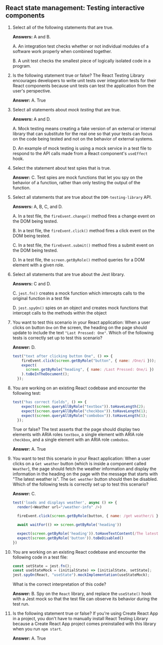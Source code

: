 ## React state management: Testing interactive components

1. Select all of the following statements that are true.

    **Answers:** A and B.

    A. An integration test checks whether or not individual modules of a software work properly when combined together.

    B. A unit test checks the smallest piece of logically isolated code in a program.

2. Is the following statement true or false? The React Testing Library encourages developers to write unit tests over integration tests for their React components because unit tests can test the application from the user's perspective.

    **Answer:** A. True

3. Select all statements about *mock testing* that are true.

    **Answers:** A and D.

    A. Mock testing means creating a fake version of an external or internal library that can substitute for the real one so that your tests can focus on the code being tested and not on the behavior of external systems.

    D. An example of mock testing is using a mock service in a test file to respond to the API calls made from a React component's `useEffect` hook.

4. Select the statement about test spies that is true.

    **Answer:** C. Test spies are mock functions that let you spy on the behavior of a function, rather than only testing the output of the function.

5. Select all statements that are true about the `DOM-testing-library` API.

    **Answers:** A, B, C, and D.

    A. In a test file, the `fireEvent.change()` method fires a change event on the DOM being tested.

    B. In a test file, the `fireEvent.click()` method fires a click event on the DOM being tested.

    C. In a test file, the `fireEvent.submit()` method fires a submit event on the DOM being tested.

    D. In a test file, the `screen.getByRole()` method queries for a DOM  element with a given role.

6. Select all statements that are true about the Jest library.

    **Answers:** C and D.

    C. `jest.fn()` creates a mock function which intercepts calls to the original function in a test file

    D. `jest.spyOn()` spies on an object and creates mock functions that intercept calls to the methods within the object

7. You want to test this scenario in your React application: When a user clicks on button `One` on the screen, the heading on the page should update to include the text `"Last Pressed: One"`. Which of the following tests is correctly set up to test this scenario?

    **Answer:** D.

    ```js
    test("text after clicking button One", () => {
        fireEvent.click(screen.getByRole("button", { name: /One/i }));
        expect(
          screen.getByRole("heading", { name: /Last Pressed: One/i })
        ).toBeInTheDocument();
      });
    ```

8. You are working on an existing React codebase and encounter the following test:

    ```js
    test("has correct fields", () => {
        expect(screen.queryAllByRole("textbox")).toHaveLength(2);
        expect(screen.queryAllByRole("checkbox")).toHaveLength(1);
        expect(screen.queryAllByRole("combobox")).toHaveLength(1);
      });
    ```
    True or false? The test asserts that the page should display two elements with ARIA roles `textbox`, a single element with ARIA role `checkbox`, and a single element with an ARIA role `combobox`.

    **Answer:** A. True

9. You want to test this scenario in your React application: When a user clicks on a `Get weather` button (which is inside a component called `Weather`), the page should fetch the weather information and display the information in the heading on the page with the message that starts with "The latest weather is". The `Get weather` button should then be disabled. Which of the following tests is correctly set up to test this scenario?

    **Answer:** C.

    ```js
    test('loads and displays weather', async () => {
      render(<Weather url="/weather-info" />)

      fireEvent.click(screen.getByRole(button, { name: /get weather/i }));

      await waitFor(() => screen.getByRole('heading'))

      expect(screen.getByRole('heading')).toHaveTextContent(/The latest weather is/i)
      expect(screen.getByRole('button')).toBeDisabled()
    })
    ```

10. You are working on an existing React codebase and encounter the following code in a test file:

    ```js
    const setState = jest.fn();
    const useStateMock = (initialState) => [initialState, setState];
    jest.spyOn(React, "useState").mockImplementation(useStateMock);
    ```

    What is the correct interpretation of this code?

    **Answer:** B. Spy on the `React` library, and replace the  `useState()` hook with a Jest mock so that the test file can observe its behavior during the test run.

11. Is the following statement true or false? If you're using Create React App in a project, you don't have to manually install React Testing Library because a Create React App project comes preinstalled with this library when you run `npm start`.

    **Answer:** A. True
